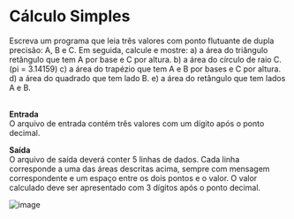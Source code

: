 <h1>Cálculo Simples</h1>
Escreva um programa que leia três valores com ponto flutuante de dupla precisão: A, B e C. Em seguida, calcule e mostre:
a) a área do triângulo retângulo que tem A por base e C por altura.
b) a área do círculo de raio C. (pi = 3.14159)
c) a área do trapézio que tem A e B por bases e C por altura.
d) a área do quadrado que tem lado B.
e) a área do retângulo que tem lados A e B.<br><br>

<b>Entrada</b><br>
O arquivo de entrada contém três valores com um dígito após o ponto decimal.

<b>Saída</b><br>
O arquivo de saída deverá conter 5 linhas de dados. Cada linha corresponde a uma das áreas descritas acima, sempre com mensagem correspondente e um espaço entre os dois pontos e o valor. O valor calculado deve ser apresentado com 3 dígitos após o ponto decimal.

![image](https://github.com/user-attachments/assets/96d2a991-68ce-45e4-9f34-cceb42407d68)
